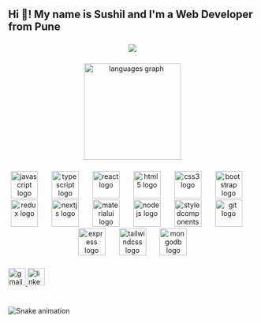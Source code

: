 <h2 align="left">Hi 👋! My name is Sushil and I'm a Web Developer from Pune</h2>

###

<div align="center">
  <img height="" src="https://www.mywebworld.in/wp-content/uploads/2018/05/web-design-kerala.gif"  />
</div>

###

<div align="center">
  <img src="https://github-readme-stats.vercel.app/api/top-langs?username=sushilmagare10&locale=en&hide_title=false&layout=compact&card_width=320&langs_count=7&theme=gruvbox&hide_border=true" height="196" alt="languages graph"  />
</div>

###

<div align="center">
  <img src="https://cdn.jsdelivr.net/gh/devicons/devicon/icons/javascript/javascript-original.svg" height="55" alt="javascript logo"  />
  <img width="20" />
  <img src="https://cdn.jsdelivr.net/gh/devicons/devicon/icons/typescript/typescript-original.svg" height="55" alt="typescript logo"  />
  <img width="20" />
  <img src="https://cdn.jsdelivr.net/gh/devicons/devicon/icons/react/react-original.svg" height="55" alt="react logo"  />
  <img width="20" />
  <img src="https://cdn.jsdelivr.net/gh/devicons/devicon/icons/html5/html5-original.svg" height="55" alt="html5 logo"  />
  <img width="20" />
  <img src="https://cdn.jsdelivr.net/gh/devicons/devicon/icons/css3/css3-original.svg" height="55" alt="css3 logo"  />
  <img width="20" />
  <img src="https://cdn.jsdelivr.net/gh/devicons/devicon/icons/bootstrap/bootstrap-original.svg" height="55" alt="bootstrap logo"  />
  <img width="20" />
  <img src="https://cdn.jsdelivr.net/gh/devicons/devicon/icons/redux/redux-original.svg" height="55" alt="redux logo"  />
  <img width="20" />
  <img src="https://cdn.jsdelivr.net/gh/devicons/devicon/icons/nextjs/nextjs-original.svg" height="55" alt="nextjs logo"  />
  <img width="20" />
  <img src="https://cdn.jsdelivr.net/gh/devicons/devicon/icons/materialui/materialui-original.svg" height="55" alt="materialui logo"  />
  <img width="20" />
  <img src="https://cdn.jsdelivr.net/gh/devicons/devicon/icons/nodejs/nodejs-original.svg" height="55" alt="nodejs logo"  />
  <img width="20" />
  <img src="https://skillicons.dev/icons?i=styledcomponents" height="55" alt="styledcomponents logo"  />
  <img width="20" />
  <img src="https://cdn.simpleicons.org/git/F05032" height="55" alt="git logo"  />
  <img width="20" />
  <img src="https://skillicons.dev/icons?i=express" height="55" alt="express logo"  />
  <img width="20" />
  <img src="https://cdn.simpleicons.org/tailwindcss/06B6D4" height="55" alt="tailwindcss logo"  />
  <img width="20" />
  <img src="https://cdn.simpleicons.org/mongodb/47A248" height="55" alt="mongodb logo"  />
</div>

###

<div align="left">
  <a href="sushilmagare10@gmail.com" target="_blank">
    <img src="https://img.shields.io/static/v1?message=Gmail&logo=gmail&label=&color=D14836&logoColor=white&labelColor=&style=for-the-badge" height="35" alt="gmail logo"  />
  </a>
  <a href="www.linkedin.com/in/sushil-magare-7a3bba252" target="_blank">
    <img src="https://img.shields.io/static/v1?message=LinkedIn&logo=linkedin&label=&color=0077B5&logoColor=white&labelColor=&style=for-the-badge" height="35" alt="linkedin logo"  />
  </a>
</div>

###

<br clear="both">

<img src="https://raw.githubusercontent.com/sushilmagare10/sushilmagare10/output/snake.svg" alt="Snake animation" />

###
